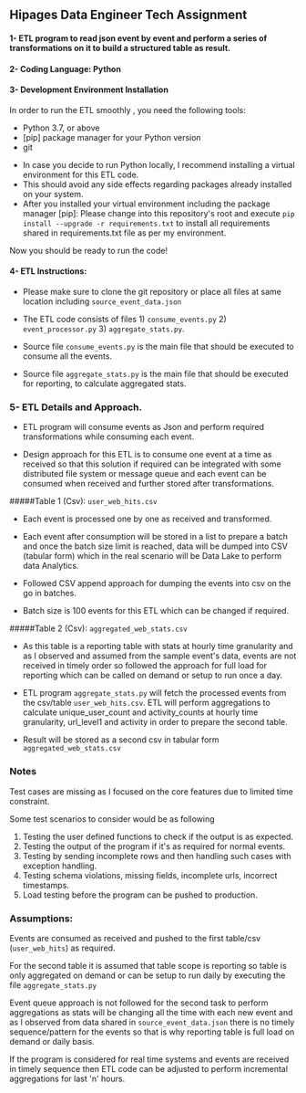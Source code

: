 ## Hipages Data Engineer Tech Assignment

####  1- ETL program to read json event by event and perform a series of transformations on it to build a structured table as result.

#### 2- Coding Language: Python

#### 3- Development Environment Installation 
In order to run the ETL smoothly , you need the following tools:

  * Python 3.7, or above
  * [pip] package manager for your Python version
  * git

- In case you decide to run Python locally, I recommend installing a virtual environment for this ETL code.
- This should avoid any side effects regarding packages already installed on your system.
- After you installed your virtual environment including the package manager [pip]: 
  Please change into this repository's root and execute `pip install --upgrade -r requirements.txt` to install all requirements shared in requirements.txt file as per my environment.

Now you should be ready to run the code!

#### 4- ETL Instructions: 
- Please make sure to clone the git repository or place all files at same location including `source_event_data.json`

- The ETL code consists of files 1) `consume_events.py` 2) `event_processor.py`  3) `aggregate_stats.py`.

- Source file `consume_events.py` is the main file that should be executed to consume all the events.

- Source file `aggregate_stats.py` is the main file that should be executed for reporting, to calculate aggregated stats.

### 5- ETL Details and Approach.

- ETL program will consume events as Json and perform required transformations while consuming each event.

- Design approach for this ETL is to consume one event at a time as received so that this solution if required
can be integrated with some distributed file system or message queue and each event can be consumed
when received and further stored after transformations.

#####Table 1 (Csv): `user_web_hits.csv`
- Each event is processed one by one as received and transformed.
- Each event after consumption will be stored in a list to prepare a batch and once the batch size limit is reached,
data will be dumped into CSV (tabular form) which in the real scenario will be Data Lake to perform data Analytics. 

- Followed CSV append approach for dumping the events into csv on the go in batches.

- Batch size is 100 events for this ETL which can be changed if required. 

#####Table 2  (Csv): `aggregated_web_stats.csv`

- As this table is a reporting table with stats at hourly time granularity and as I observed and assumed from the sample event's data,
events are not received in timely order so followed the approach for full load for reporting which can be called on demand or setup to run once a day.


- ETL program `aggregate_stats.py` will fetch the processed events from the csv/table `user_web_hits.csv`. 
  ETL will perform aggregations to calculate unique_user_count and activity_counts 
  at hourly time granularity, url_level1 and activity in order to prepare the second table.
  
- Result will be stored as a second csv in tabular form `aggregated_web_stats.csv`


### Notes

Test cases are missing as I focused on the core features due to limited time constraint.

Some test scenarios to consider would be as following
1) Testing the user defined functions to check if the output is as expected.
2) Testing the output of the program if it's as required for normal events.
3) Testing by sending incomplete rows and then handling such cases with exception handling.
4) Testing schema violations, missing fields, incomplete urls, incorrect timestamps.
5) Load testing before the program can be pushed to production. 

### Assumptions: 
Events are consumed as received and pushed to the first table/csv (`user_web_hits`) as required. 

For the second table it is assumed that table scope is reporting so table is only aggregated on demand 
or can be setup to run daily by executing the file `aggregate_stats.py`

Event queue approach is not followed for the second task to perform aggregations as stats will be changing all the time with each new event and 
as I observed from data shared in `source_event_data.json` there is no timely sequence/pattern for the events so that is why reporting table is full load on demand or daily basis.

If the program is considered for real time systems and events are received in timely sequence then ETL code can be adjusted to perform incremental aggregations for last 'n' hours.
